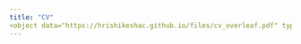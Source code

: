 ```yaml
---
title: "CV"
<object data="https://hrishikeshac.github.io/files/cv_overleaf.pdf" type='application/pdf'></object>
---
```

<!-- # <embed src="/files/cv_overleaf.pdf" type="application/pdf" /> -->
<!-- {% include base_path %} -->
<!-- width="1000" height="1000" -->
